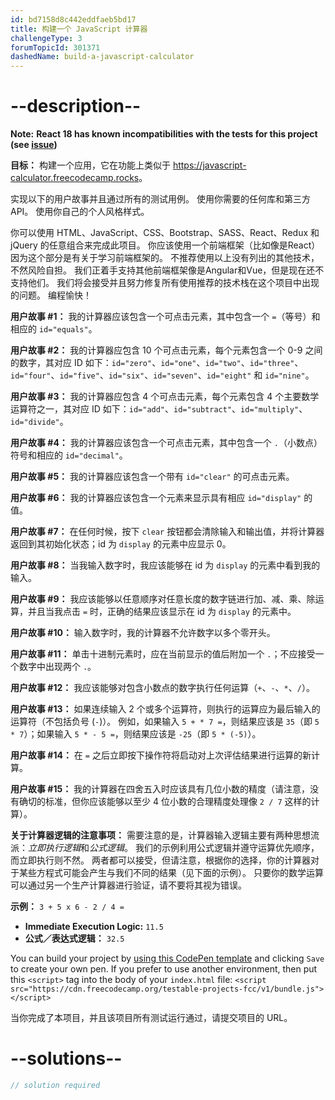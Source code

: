 ```yaml
---
id: bd7158d8c442eddfaeb5bd17
title: 构建一个 JavaScript 计算器
challengeType: 3
forumTopicId: 301371
dashedName: build-a-javascript-calculator
---
```


# --description--
**Note:** **React 18 has known incompatibilities with the tests for this project (see [issue](https://github.com/freeCodeCamp/freeCodeCamp/issues/45922))**

**目标：** 构建一个应用，它在功能上类似于 <a href="https://javascript-calculator.freecodecamp.rocks/" target="_blank" rel="noopener noreferrer nofollow">https://javascript-calculator.freecodecamp.rocks</a>。

实现以下的用户故事并且通过所有的测试用例。 使用你需要的任何库和第三方API。 使用你自己的个人风格样式。

你可以使用 HTML、JavaScript、CSS、Bootstrap、SASS、React、Redux 和 jQuery 的任意组合来完成此项目。 你应该使用一个前端框架（比如像是React）因为这个部分是有关于学习前端框架的。 不推荐使用以上没有列出的其他技术，不然风险自担。 我们正着手支持其他前端框架像是Angular和Vue，但是现在还不支持他们。 我们将会接受并且努力修复所有使用推荐的技术栈在这个项目中出现的问题。 编程愉快！

**用户故事 #1：** 我的计算器应该包含一个可点击元素，其中包含一个 `=`（等号）和相应的 `id="equals"`。

**用户故事 #2：** 我的计算器应包含 10 个可点击元素，每个元素包含一个 0-9 之间的数字，其对应 ID 如下：`id="zero"`、`id="one"`、`id="two"`、`id="three"`、`id="four"`、`id="five"`、`id="six"`、`id="seven"`、`id="eight"` 和 `id="nine"`。

**用户故事 #3：** 我的计算器应包含 4 个可点击元素，每个元素包含 4 个主要数学运算符之一，其对应 ID 如下：`id="add"`、`id="subtract"`、`id="multiply"`、`id="divide"`。

**用户故事 #4：** 我的计算器应该包含一个可点击元素，其中包含一个 `.`（小数点）符号和相应的 `id="decimal"`。

**用户故事 #5：** 我的计算器应该包含一个带有 `id="clear"` 的可点击元素。

**用户故事 #6：** 我的计算器应该包含一个元素来显示具有相应 `id="display"` 的值。

**用户故事 #7：** 在任何时候，按下 `clear` 按钮都会清除输入和输出值，并将计算器返回到其初始化状态；id 为 `display` 的元素中应显示 0。

**用户故事 #8：** 当我输入数字时，我应该能够在 id 为 `display` 的元素中看到我的输入。

**用户故事 #9：** 我应该能够以任意顺序对任意长度的数字链进行加、减、乘、除运算，并且当我点击 `=` 时，正确的结果应该显示在 id 为 `display` 的元素中。

**用户故事 #10：** 输入数字时，我的计算器不允许数字以多个零开头。

**用户故事 #11：** 单击十进制元素时，应在当前显示的值后附加一个 `.`；不应接受一个数字中出现两个 `.`。

**用户故事 #12：** 我应该能够对包含小数点的数字执行任何运算（`+`、`-`、`*`、`/`）。

**用户故事 #13：** 如果连续输入 2 个或多个运算符，则执行的运算应为最后输入的运算符（不包括负号 (`-`)）。 例如，如果输入 `5 + * 7 =`，则结果应该是 `35`（即 `5 * 7`）；如果输入 `5 * - 5 =`，则结果应该是 `-25`（即 `5 * (-5)`）。

**用户故事 #14：** 在 `=` 之后立即按下操作符将启动对上次评估结果进行运算的新计算。

**用户故事 #15：** 我的计算器在四舍五入时应该具有几位小数的精度（请注意，没有确切的标准，但你应该能够以至少 4 位小数的合理精度处理像 `2 / 7` 这样的计算）。

**关于计算器逻辑的注意事项：** 需要注意的是，计算器输入逻辑主要有两种思想流派：<dfn>立即执行逻辑</dfn>和<dfn>公式逻辑</dfn>。 我们的示例利用公式逻辑并遵守运算优先顺序，而立即执行则不然。 两者都可以接受，但请注意，根据你的选择，你的计算器对于某些方程式可能会产生与我们不同的结果（见下面的示例）。 只要你的数学运算可以通过另一个生产计算器进行验证，请不要将其视为错误。

**示例：** `3 + 5 x 6 - 2 / 4 =`

-   **Immediate Execution Logic:** `11.5`
-   **公式／表达式逻辑：** `32.5`

You can build your project by <a href='https://codepen.io/pen?template=MJjpwO' target='_blank' rel="noopener noreferrer nofollow">using this CodePen template</a> and clicking `Save` to create your own pen. If you prefer to use another environment, then put this `<script>` tag into the body of your `index.html` file: `<script src="https://cdn.freecodecamp.org/testable-projects-fcc/v1/bundle.js"></script>`

当你完成了本项目，并且该项目所有测试运行通过，请提交项目的 URL。

# --solutions--

```js
// solution required
```
